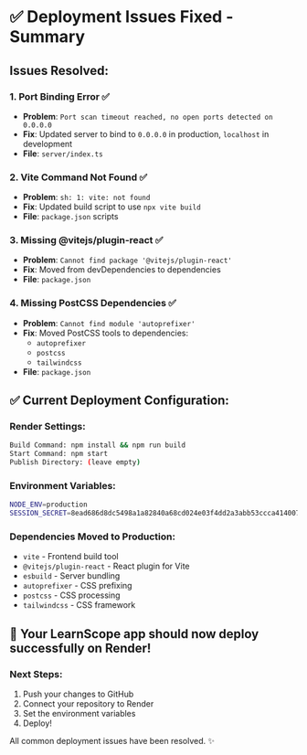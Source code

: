 # ✅ Deployment Issues Fixed - Summary

## Issues Resolved:

### 1. **Port Binding Error** ✅
- **Problem**: `Port scan timeout reached, no open ports detected on 0.0.0.0`
- **Fix**: Updated server to bind to `0.0.0.0` in production, `localhost` in development
- **File**: `server/index.ts`

### 2. **Vite Command Not Found** ✅
- **Problem**: `sh: 1: vite: not found`
- **Fix**: Updated build script to use `npx vite build`
- **File**: `package.json` scripts

### 3. **Missing @vitejs/plugin-react** ✅
- **Problem**: `Cannot find package '@vitejs/plugin-react'`
- **Fix**: Moved from devDependencies to dependencies
- **File**: `package.json`

### 4. **Missing PostCSS Dependencies** ✅
- **Problem**: `Cannot find module 'autoprefixer'`
- **Fix**: Moved PostCSS tools to dependencies:
  - `autoprefixer`
  - `postcss` 
  - `tailwindcss`
- **File**: `package.json`

## ✅ Current Deployment Configuration:

### **Render Settings:**
```bash
Build Command: npm install && npm run build
Start Command: npm start
Publish Directory: (leave empty)
```

### **Environment Variables:**
```bash
NODE_ENV=production
SESSION_SECRET=8ead686d8dc5498a1a82840a68cd024e03f4dd2a3abb53ccca4140077a237012
```

### **Dependencies Moved to Production:**
- `vite` - Frontend build tool
- `@vitejs/plugin-react` - React plugin for Vite
- `esbuild` - Server bundling
- `autoprefixer` - CSS prefixing
- `postcss` - CSS processing
- `tailwindcss` - CSS framework

## 🚀 Your LearnScope app should now deploy successfully on Render!

### Next Steps:
1. Push your changes to GitHub
2. Connect your repository to Render
3. Set the environment variables
4. Deploy!

All common deployment issues have been resolved. ✨
